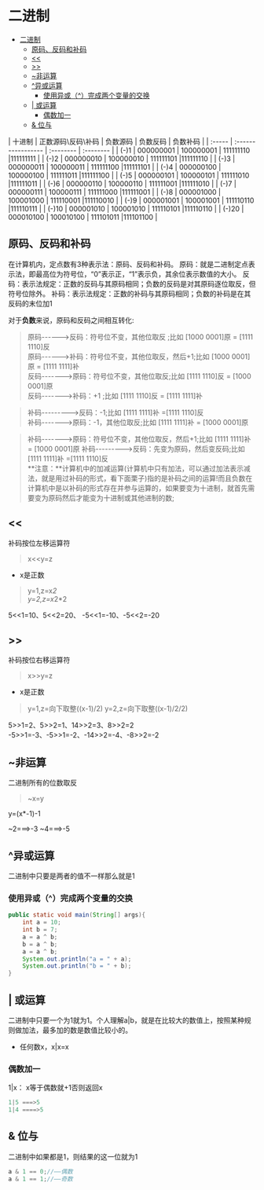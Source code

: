 # 二进制

- [二进制](#二进制)
  - [原码、反码和补码](#原码反码和补码)
  - [\<\<](#)
  - [\>\>](#-1)
  - [~非运算](#非运算)
  - [^异或运算](#异或运算)
    - [使用异或（^）完成两个变量的交换](#使用异或完成两个变量的交换)
  - [| 或运算](#-或运算)
    - [偶数加一](#偶数加一)
  - [\& 位与](#-位与)

| 十进制 | 正数源码\反码\补码 | 负数源码  | 负数反码  | 负数补码   |
| :----- | :----------------- | :-------- | :-------- |
| (-)1   | 000000001          | 100000001 | 111111110 |111111111 |
| (-)2   | 000000010          | 100000010 | 111111101 |111111110 |
| (-)3   | 000000011          | 100000011 | 111111100 |111111101 |
| (-)4   | 000000100          | 100000100 | 111111011 |111111100 |
| (-)5   | 000000101          | 100000101 | 111111010 |111111011 |
| (-)6   | 000000110          | 100000110 | 111111001 |111111010 |
| (-)7   | 000000111          | 100000111 | 111111000 |111111001 |
| (-)8   | 000001000          | 100001000 | 111110001 |111110010 |
| (-)9   | 000001001          | 100001001 | 111110110 |111110111 |
| (-)10  | 000001010          | 100001010 | 111110101 |111110110 |
| (-)20  | 000010100          | 100010100 | 111101011 |111101100 |

## 原码、反码和补码

在计算机内，定点数有3种表示法：原码、反码和补码。
原码：就是二进制定点表示法，即最高位为符号位，“0”表示正，“1”表示负，其余位表示数值的大小。
反码：表示法规定：正数的反码与其原码相同；负数的反码是对其原码逐位取反，但符号位除外。
补码：表示法规定：正数的补码与其原码相同；负数的补码是在其反码的末位加1

对于**负数**来说，原码和反码之间相互转化:
> 原码------>反码：符号位不变，其他位取反 ;比如 [1000 0001]原 = [1111 1110]反  
> 原码------>补码：符号位不变，其他位取反，然后+1;比如 [1000 0001]原 = [1111 1111]补  
> 反码------->原码：符号位不变，其他位取反;比如 [1111 1110]反 = [1000 0001]原  
> 反码------->补码：+1 ;比如 [1111 1110]反 = [1111 1111]补  
<!-- 方法一，自己总结不知道对不对 -->
> 补码--------->反码：-1;比如 [1111 1111]补 =[1111 1110]反  
> 补码------->原码：-1，其他位取反;比如 [1111 1111]补 = [1000 0001]原  
<!-- 方法二，网上的 -->
> 补码------->原码：符号位不变，其他位取反，然后+1;比如 [1111 1111]补 = [1000 0001]原
> 补码--------->反码：先变为原码，然后变反码;比如 [1111 1111]补 =[1111 1110]反  
**注意：**计算机中的加减运算(计算机中只有加法，可以通过加法表示减法，就是用过补码的形式，看下面栗子)指的是补码之间的运算!而且负数在计算机中是以补码的形式存在并参与运算的，如果要变为十进制，就首先需要变为原码然后才能变为十进制或其他进制的数;

## <<

补码按位左移运算符
> x<<y=z

- x是正数

> y=1,z=x*2  
> y=2,z=x*2*2

5<<1=10、5<<2=20、
-5<<1=-10、-5<<2=-20

## >>

补码按位右移运算符
> x>>y=z

- x是正数

>y=1,z=向下取整((x-1)/2)
>y=2,z=向下取整((x-1)/2/2)

5>>1=2、5>>2=1、14>>2=3、8>>2=2
-5>>1=-3、-5>>1=-2、-14>>2=-4、-8>>2=-2

## ~非运算

二进制所有的位数取反
> ~x=y

y=(x*-1)-1

~2===>-3 ~4===>-5

## ^异或运算

二进制中只要是两者的值不一样那么就是1

### 使用异或（^）完成两个变量的交换

```java
public static void main(String[] args){
    int a = 10;
    int b = 7;
    a = a ^ b;
    b = a ^ b;
    a = a ^ b;
    System.out.println("a = " + a);
    System.out.println("b = " + b);
}

```

## | 或运算
<!-- todo: 这个 某种规则 是什么。有必要弄清楚吗-->
二进制中只要一个为1就为1。个人理解a|b，就是在比较大的数值上，按照某种规则做加法，最多加的数是数值比较小的。

- 任何数x，x|x=x

### 偶数加一

1|x： x等于偶数就+1否则返回x

```java
1|5 ===>5
1|4 ====>5
```

<!-- 
2|3===>3 +1
2|4

000000100  4
000001000  8  +4
000001100  12 +0
000001101  13 +0
000001110  14 +
000001111  15 + 
-->

## & 位与

二进制中如果都是1，则结果的这一位就为1

```java
a & 1 == 0;//——偶数
a & 1 == 1;//——奇数
```

